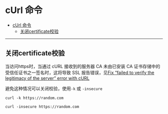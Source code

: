 # cUrl 命令

- [cUrl 命令](#curl-命令)
  - [关闭certificate校验](#关闭certificate校验)

---

## 关闭certificate校验

当访问https时，当通过 cURL 接收到的服务器 CA 未由已安装 CA 证书存储中的受信任证书之一签名时，这将导致 SSL 报告错误，见[Fix “failed to verify the legitimacy of the server” error with cURL](https://linuxpip.org/curl-failed-to-verify-the-legitimacy-of-the-server/)

避免这种情况可以关闭校验，使用`-k` 或 `-insecure`

```shell
curl -k https://random.com

curl -insecure https://random.com
```